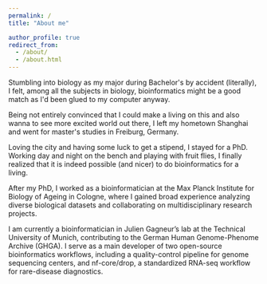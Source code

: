```yaml
---
permalink: /
title: "About me"

author_profile: true
redirect_from: 
  - /about/
  - /about.html
---
```


Stumbling into biology as my major during Bachelor's by accident (literally), I felt, among all the subjects in biology, bioinformatics might be a good match as I'd been glued to my computer anyway. 

Being not entirely convinced that I could make a living on this and also wanna to see more excited world out there, I left my hometown Shanghai and went for master's studies in Freiburg, Germany. 

Loving the city and having some luck to get a stipend, I stayed for a PhD. Working day and night on the bench and playing with fruit flies, I finally realized that it is indeed possible (and nicer) to do bioinformatics for a living. 

After my PhD, I worked as a bioinformatician at the Max Planck Institute for Biology of Ageing in Cologne, where I gained broad experience analyzing diverse biological datasets and collaborating on multidisciplinary research projects. 

I am currently a bioinformatician in Julien Gagneur’s lab at the Technical University of Munich, contributing to the German Human Genome-Phenome Archive (GHGA). I serve as a main developer of two open-source bioinformatics workflows, including a quality-control pipeline for genome sequencing centers, and nf-core/drop, a standardized RNA-seq workflow for rare-disease diagnostics.
